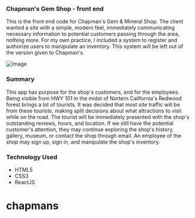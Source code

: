 ### Chapman's Gem Shop - front end

This is the front end code for Chapman's Gem & Mineral Shop. The client wanted a site with a simple, modern feel, 
immediately communicating necessary information to potential customers passing through the area, nothing more. 
For my own practice, I included a system to register and authorize users to manipulate an inventory. This system
will be left out of the version given to Chapman's. 

![image](https://user-images.githubusercontent.com/24151430/38323326-8840a3b0-3802-11e8-9dc8-e6e87cb65f21.png)


### Summary
This app has purpose for the shop's customers, and for the employees. Being visible from HWY 101 in the midst of 
Nortern California's Redwood forest brings a lot of tourists. It was decided that most site traffic will be from 
these tourists, making split decisions about what attractions to visit while on the road. The tourist will be
immediately presented with the shop's outstanding reviews, hours, and location. If we still have the potential
customer's attention, they may continue exploring the shop's history, gallery, museum, or contact the shop through
email. An employee of the shop may sign up, sign in, and manipulate the shop's inventory.

### Technology Used
 - HTML5
 - CSS3
 - ReactJS
# chapmans
